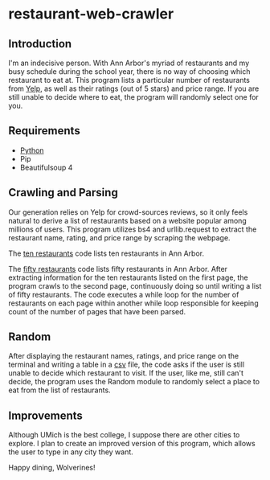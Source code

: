 # restaurant-web-crawler

## Introduction
I'm an indecisive person. With Ann Arbor's myriad of restaurants and my busy schedule during the school year, there is no way of choosing which restaurant to eat at. This program lists a particular number of restaurants from [Yelp](https://www.yelp.com), as well as their ratings (out of 5 stars) and price range. If you are still unable to decide where to eat, the program will randomly select one for you.

## Requirements
- [Python](https://www.python.org/downloads/)
- Pip
- Beautifulsoup 4

## Crawling and Parsing
Our generation relies on Yelp for crowd-sources reviews, so it only feels natural to derive a list of restaurants based on a website popular among millions of users. This program utilizes bs4 and urllib.request to extract the restaurant name, rating, and price range by scraping the webpage.

The [ten restaurants](https://github.com/megansu13/restaurant-web-crawler/blob/main/ten-restaurants.py) code lists ten restaurants in Ann Arbor.

The [fifty restaurants](https://github.com/megansu13/restaurant-web-crawler/blob/main/fifty-restaurants.py) code lists fifty restaurants in Ann Arbor. After extracting information for the ten restaurants listed on the first page, the program crawls to the second page, continuously doing so until writing a list of fifty restaurants. The code executes a while loop for the number of restaurants on each page within another while loop responsible for keeping count of the number of pages that have been parsed.

## Random
After displaying the restaurant names, ratings, and price range on the terminal and writing a table in a [csv](https://github.com/megansu13/restaurant-web-crawler/blob/main/restaurants.csv) file, the code asks if the user is still unable to decide which restaurant to visit. If the user, like me, still can't decide, the program uses the Random module to randomly select a place to eat from the list of restaurants.

## Improvements
Although UMich is the best college, I suppose there are other cities to explore. I plan to create an improved version of this program, which allows the user to type in any city they want.

Happy dining, Wolverines!
